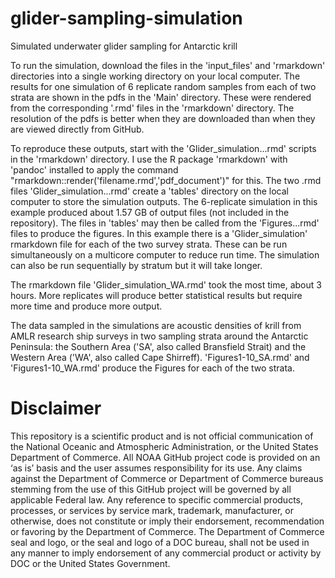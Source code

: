 # glider-sampling-simulation
Simulated underwater glider sampling for Antarctic krill

To run the simulation, download the files in the 'input_files' and 'rmarkdown' directories into a single working directory on your local computer. The results for one simulation of 6 replicate random samples from each of two strata are shown in the pdfs in the 'Main' directory. These were rendered from the corresponding '.rmd' files in the 'rmarkdown' directory. The resolution of the pdfs is better when they are downloaded than when they are viewed directly from GitHub. 

To reproduce these outputs, start with the 'Glider_simulation...rmd' scripts in the 'rmarkdown' directory. I use the R package 'rmarkdown' with 'pandoc' installed to apply the command "rmarkdown::render('filename.rmd','pdf_document')" for this. The two .rmd files 'Glider_simulation...rmd' create a 'tables' directory on the local computer to store the simulation outputs. The 6-replicate simulation in this example produced about 1.57 GB of output files (not included in the repository). The files in 'tables' may then be called from the 'Figures...rmd' files to produce the figures. In this example there is a 'Glider_simulation' rmarkdown file for each of the two survey strata. These can be run simultaneously on a multicore computer to reduce run time. The simulation can also be run sequentially by stratum but it will take longer.  

The rmarkdown file 'Glider_simulation_WA.rmd' took the most time, about 3 hours. More replicates will produce better statistical results but require more time and produce more output. 

The data sampled in the simulations are acoustic densities of krill from AMLR research ship surveys in two sampling strata around the Antarctic Peninsula: the Southern Area ('SA', also called Bransfield Strait) and the Western Area ('WA', also called Cape Shirreff). 'Figures1-10_SA.rmd' and 'Figures1-10_WA.rmd' produce the Figures for each of the two strata.

# Disclaimer

This repository is a scientific product and is not official communication of the National Oceanic and Atmospheric Administration, or the United States Department of Commerce. All NOAA GitHub project code is provided on an ‘as is’ basis and the user assumes responsibility for its use. Any claims against the Department of Commerce or Department of Commerce bureaus stemming from the use of this GitHub project will be governed by all applicable Federal law. Any reference to specific commercial products, processes, or services by service mark, trademark, manufacturer, or otherwise, does not constitute or imply their endorsement, recommendation or favoring by the Department of Commerce. The Department of Commerce seal and logo, or the seal and logo of a DOC bureau, shall not be used in any manner to imply endorsement of any commercial product or activity by DOC or the United States Government.
